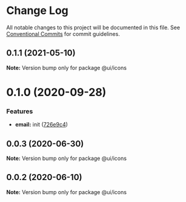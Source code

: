 # Change Log

All notable changes to this project will be documented in this file.
See [Conventional Commits](https://conventionalcommits.org) for commit guidelines.

## 0.1.1 (2021-05-10)

**Note:** Version bump only for package @ui/icons





# 0.1.0 (2020-09-28)

### Features

- **email:** init ([726e9c4](https://github.com/Atlantis-Lab/serenity/commit/726e9c49a5c82ee1497bf070d42b11aed35708e9))

## 0.0.3 (2020-06-30)

**Note:** Version bump only for package @ui/icons

## 0.0.2 (2020-06-10)

**Note:** Version bump only for package @ui/icons
